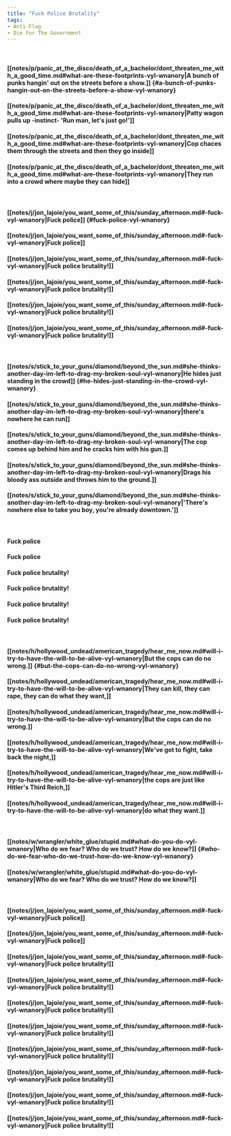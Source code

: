 ```yaml
---
title: "Fuck Police Brutality"
tags:
- Anti-Flag
- Die For The Government
---
```

&nbsp;
#### [[notes/p/panic_at_the_disco/death_of_a_bachelor/dont_threaten_me_with_a_good_time.md#what-are-these-footprints-vyl-wnanory|A bunch of punks hangin' out on the streets before a show.]] {#a-bunch-of-punks-hangin-out-on-the-streets-before-a-show-vyl-wnanory}
#### [[notes/p/panic_at_the_disco/death_of_a_bachelor/dont_threaten_me_with_a_good_time.md#what-are-these-footprints-vyl-wnanory|Patty wagon pulls up -instinct- 'Run man, let's just go!']]
#### [[notes/p/panic_at_the_disco/death_of_a_bachelor/dont_threaten_me_with_a_good_time.md#what-are-these-footprints-vyl-wnanory|Cop chaces them through the streets and then they go inside]]
#### [[notes/p/panic_at_the_disco/death_of_a_bachelor/dont_threaten_me_with_a_good_time.md#what-are-these-footprints-vyl-wnanory|They run into a crowd where maybe they can hide]]
&nbsp;
#### [[notes/j/jon_lajoie/you_want_some_of_this/sunday_afternoon.md#-fuck-vyl-wnanory|Fuck police]] {#fuck-police-vyl-wnanory}
#### [[notes/j/jon_lajoie/you_want_some_of_this/sunday_afternoon.md#-fuck-vyl-wnanory|Fuck police]]
#### [[notes/j/jon_lajoie/you_want_some_of_this/sunday_afternoon.md#-fuck-vyl-wnanory|Fuck police brutality!]]
#### [[notes/j/jon_lajoie/you_want_some_of_this/sunday_afternoon.md#-fuck-vyl-wnanory|Fuck police brutality!]]
#### [[notes/j/jon_lajoie/you_want_some_of_this/sunday_afternoon.md#-fuck-vyl-wnanory|Fuck police brutality!]]
#### [[notes/j/jon_lajoie/you_want_some_of_this/sunday_afternoon.md#-fuck-vyl-wnanory|Fuck police brutality!]]
&nbsp;
#### [[notes/s/stick_to_your_guns/diamond/beyond_the_sun.md#she-thinks-another-day-im-left-to-drag-my-broken-soul-vyl-wnanory|He hides just standing in the crowd]] {#he-hides-just-standing-in-the-crowd-vyl-wnanory}
#### [[notes/s/stick_to_your_guns/diamond/beyond_the_sun.md#she-thinks-another-day-im-left-to-drag-my-broken-soul-vyl-wnanory|there's nowhere he can run]]
#### [[notes/s/stick_to_your_guns/diamond/beyond_the_sun.md#she-thinks-another-day-im-left-to-drag-my-broken-soul-vyl-wnanory|The cop comes up behind him and he cracks him with his gun.]]
#### [[notes/s/stick_to_your_guns/diamond/beyond_the_sun.md#she-thinks-another-day-im-left-to-drag-my-broken-soul-vyl-wnanory|Drags his bloody ass outside and throws him to the ground.]]
#### [[notes/s/stick_to_your_guns/diamond/beyond_the_sun.md#she-thinks-another-day-im-left-to-drag-my-broken-soul-vyl-wnanory|'There's nowhere else to take you boy, you're already downtown.']]
&nbsp;
#### Fuck police
#### Fuck police
#### Fuck police brutality!
#### Fuck police brutality!
#### Fuck police brutality!
#### Fuck police brutality!
&nbsp;
#### [[notes/h/hollywood_undead/american_tragedy/hear_me_now.md#will-i-try-to-have-the-will-to-be-alive-vyl-wnanory|But the cops can do no wrong.]] {#but-the-cops-can-do-no-wrong-vyl-wnanory}
#### [[notes/h/hollywood_undead/american_tragedy/hear_me_now.md#will-i-try-to-have-the-will-to-be-alive-vyl-wnanory|They can kill, they can rape, they can do what they want,]]
#### [[notes/h/hollywood_undead/american_tragedy/hear_me_now.md#will-i-try-to-have-the-will-to-be-alive-vyl-wnanory|But the cops can do no wrong.]]
#### [[notes/h/hollywood_undead/american_tragedy/hear_me_now.md#will-i-try-to-have-the-will-to-be-alive-vyl-wnanory|We've got to fight, take back the night,]]
#### [[notes/h/hollywood_undead/american_tragedy/hear_me_now.md#will-i-try-to-have-the-will-to-be-alive-vyl-wnanory|the cops are just like Hitler's Third Reich,]]
#### [[notes/h/hollywood_undead/american_tragedy/hear_me_now.md#will-i-try-to-have-the-will-to-be-alive-vyl-wnanory|do what they want.]]
&nbsp;
#### [[notes/w/wrangler/white_glue/stupid.md#what-do-you-do-vyl-wnanory|Who do we fear? Who do we trust? How do we know?]] {#who-do-we-fear-who-do-we-trust-how-do-we-know-vyl-wnanory}
#### [[notes/w/wrangler/white_glue/stupid.md#what-do-you-do-vyl-wnanory|Who do we fear? Who do we trust? How do we know?]]
&nbsp;
#### [[notes/j/jon_lajoie/you_want_some_of_this/sunday_afternoon.md#-fuck-vyl-wnanory|Fuck police]]
#### [[notes/j/jon_lajoie/you_want_some_of_this/sunday_afternoon.md#-fuck-vyl-wnanory|Fuck police]]
#### [[notes/j/jon_lajoie/you_want_some_of_this/sunday_afternoon.md#-fuck-vyl-wnanory|Fuck police brutality!]]
#### [[notes/j/jon_lajoie/you_want_some_of_this/sunday_afternoon.md#-fuck-vyl-wnanory|Fuck police brutality!]]
#### [[notes/j/jon_lajoie/you_want_some_of_this/sunday_afternoon.md#-fuck-vyl-wnanory|Fuck police brutality!]]
#### [[notes/j/jon_lajoie/you_want_some_of_this/sunday_afternoon.md#-fuck-vyl-wnanory|Fuck police brutality!]]
#### [[notes/j/jon_lajoie/you_want_some_of_this/sunday_afternoon.md#-fuck-vyl-wnanory|Fuck police brutality!]]
#### [[notes/j/jon_lajoie/you_want_some_of_this/sunday_afternoon.md#-fuck-vyl-wnanory|Fuck police brutality!]]
#### [[notes/j/jon_lajoie/you_want_some_of_this/sunday_afternoon.md#-fuck-vyl-wnanory|Fuck police brutality!]]
#### [[notes/j/jon_lajoie/you_want_some_of_this/sunday_afternoon.md#-fuck-vyl-wnanory|Fuck police brutality!]]
